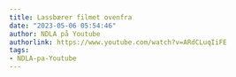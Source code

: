 ```yaml
---
title: Lassbærer filmet ovenfra
date: "2023-05-06 05:54:46"
author: NDLA på Youtube
authorlink: https://www.youtube.com/watch?v=ARdCLuqIiFE
tags:
- NDLA-pa-Youtube
---
```

